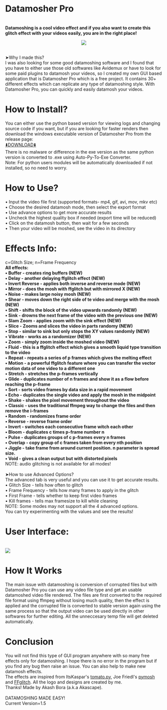 # Datamosher Pro
<br><b>Datamoshing is a cool video effect and if you also want to create this glitch effect with your videos easily, you are in the right place!</b>
<br><p align='center'><img src="https://user-images.githubusercontent.com/89206401/141642297-7c62cf6f-7024-430f-88a2-c9cbbf0dc655.png"></p>
<br>➤Why I made this?
<br>I was also looking for some good datamoshing software and I found that you have to either use those old softwares like Avidemux or have to look for some paid plugins to datamosh your videos, so I created my own GUI based application that is Datamosher Pro which is a free project. It contains 30+ different effects which can replicate any type of datamoshing style. With Datamosher Pro, you can quickly and easily datamosh your videos.
# How to Install?
You can either use the python based version for viewing logs and changing source code if you want, but if you are looking for faster renders then download the windows executable version of Datamosher Pro from the release page: 
<br>[⬇️DOWNLOAD⬇️](https://github.com/Akascape/Datamosher-Pro/releases/tag/Datamosher_Prov1.5)
<br>There is no malware or difference in the exe version as the same python version is converted to .exe using Auto-Py-To-Exe Converter.
<br>Note: For python users modules will be automatically downloaded if not installed, so no need to worry.
# How to Use?
• Input the video file first (supported formats- mp4, gif, avi, mov, mkv etc)
<br>• Choose the desired datamosh mode, then select the export format
<br>• Use advance options to get more accurate results
<br>• Uncheck the highest quality box if needed (export time will be reduced)
<br>• Click on the datamosh button, then wait for a few seconds
<br>• Then your video will be moshed, see the video in its directory
# Effects Info:
c=Glitch Size; n=Frame Frequency
<b>
<br>All effects:
<br>• Buffer - creates ring buffers (NEW)
<br>• Delay - another delaying ffglitch effect (NEW)
<br>• Invert Reverse - applies both inverse and reverse mode (NEW)
<br>• Mirror - does the mosh with ffglitch but with mirrored X (NEW)
<br>• Noise - makes large noisy mosh (NEW)
<br>• Shear - moves down the right side of te video and merge with the mosh (NEW)
<br>• Shift - shifts the block of the video upwards randomly (NEW)
<br>• Sink - drowns the next frame of the video with the previous one (NEW)
<br>• Slam Zoom - applies zoom with the sink effect (NEW)
<br>• Slice - Zooms and slices the video in parts randomy (NEW)
<br>• Stop - similar to sink but only stops the XY values randomly (NEW)
<br>• Vibrate - works as a randomizer (NEW)
<br>• Zoom - simply zoom inside the moshed video (NEW)
<br>• Fluid - this is a ffglitch effect which gives a smooth liquid type transition to the video
<br>• Repeat - repeats a series of p frames which gives the melting effect
<br>• Motion - a powerful ffglitch feature where you can transfer the vector motion data of one video to a different one
<br>• Stretch - stretches the p-frames vertically
<br>• Glide - duplicates number of n frames and show it as a flow before reaching the p-frame
<br>• Sort - sorts video frames by data size in a rapid movement
<br>• Echo - duplicates the single video and apply the mosh in the midpoint
<br>• Shake - shakes the pixel movement throughout the video
<br>• Classic - uses the traditional ffmpeg way to change the files and then remove the i-frames
<br>• Random - randomizes frame order
<br>• Reverse - reverse frame order
<br>• Invert - switches each consecutive frame witch each other
<br>• Bloom - duplicates c times p-frame number n
<br>• Pulse - duplicates groups of c p-frames every n frames
<br>• Overlap - copy group of c frames taken from every nth position
<br>• Jiggle - take frame from around current position. n parameter is spread size.
<br>• Void - gives a clean output but with distorted pixels</b>
<br>NOTE: audio glitching is not available for all modes!
<br>
<br>➤How to use Advanced Options?
<br>The advanced tab is very useful and you can use it to get accurate results.
<br>• Glitch Size - tells how often to glitch
<br>• Frame Frequency - tells how many frames to apply in the glitch
<br>• First Frame - tells whether to keep first video frames
<br>• Kill frames - tells max framesize to kill while cleaning
<br>NOTE: Some modes may not support all the 4 advanced options.
<br>You can try experimenting with the values and see the results!
# User Interface:
<br><img src="https://user-images.githubusercontent.com/89206401/142208408-6970448d-fe9d-4e60-aac6-21809aefcfca.png">
# How It Works
The main issue with datamoshing is conversion of corrupted files but with Datamosher Pro you can use any video file type and get an usable datamoshed video file rendered. The files are first converted to the required file format using ffmpeg without losing much quality, then the effect is applied and the corrupted file is converted to stable version again using the same process so that the output video can be used directly in other softwares for further editing. All the unneccesary temp file will get deleted automatically.
# Conclusion
You will not find this type of GUI program anywhere with so many free effects only for datamoshing.
I hope there is no error in the program but if you find any bug then raise an issue. You can also help to make new datamosh effects.
<br>The effects are inspired from ItsKaspar's [tomato.py](https://github.com/itsKaspar/tomato), Joe Friedl's [pymosh](https://github.com/grampajoe/pymosh) and [FFglitch](https://ffglitch.org/). 
All the logo and designs are created by me. <br>Thanks! Made by Akash Bora (a.k.a Akascape).
<br>
<br>DATAMOSHING MADE EASY!
<br>Current Version=1.5
